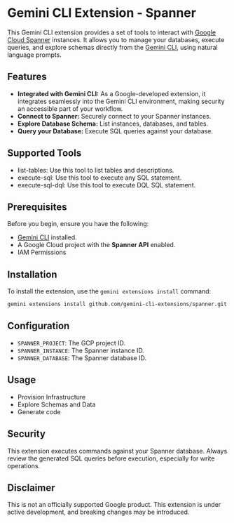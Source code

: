 # Gemini CLI Extension - Spanner

This Gemini CLI extension provides a set of tools to interact with [Google Cloud Spanner](https://cloud.google.com/spanner/docs) instances. It allows you to manage your databases, execute queries, and explore schemas directly from the [Gemini CLI](https://google-gemini.github.io/gemini-cli/), using natural language prompts.

## Features

*   **Integrated with Gemini CLI:** As a Google-developed extension, it integrates seamlessly into the Gemini CLI environment, making security an accessible part of your workflow.
*   **Connect to Spanner:** Securely connect to your Spanner instances.
*   **Explore Database Schema:** List instances, databases, and tables.
*   **Query your Database:** Execute SQL queries against your database.

## Supported Tools

* list-tables: Use this tool to list tables and descriptions.
* execute-sql: Use this tool to execute any SQL statement.
* execute-sql-dql: Use this tool to execute DQL SQL statement.

## Prerequisites

Before you begin, ensure you have the following:

*   [Gemini CLI](https://github.com/google-gemini/gemini-cli) installed.
*   A Google Cloud project with the **Spanner API** enabled.
*   IAM Permissions

## Installation

To install the extension, use the `gemini extensions install` command:

```bash
gemini extensions install github.com/gemini-cli-extensions/spanner.git
```

## Configuration

*   `SPANNER_PROJECT`: The GCP project ID.
*   `SPANNER_INSTANCE`: The Spanner instance ID.
*   `SPANNER_DATABASE`: The Spanner database ID.


## Usage

* Provision Infrastructure
* Explore Schemas and Data
* Generate code


## Security

This extension executes commands against your Spanner database. Always review the generated SQL queries before execution, especially for write operations.

## Disclaimer

This is not an officially supported Google product. This extension is under active development, and breaking changes may be introduced.
